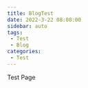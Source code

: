 ```yaml
---
title: BlogTest
date: 2022-3-22 08:00:00 
sidebar: auto
tags:
 - Test
 - Blog
categories:
 - Test
---
```


Test Page